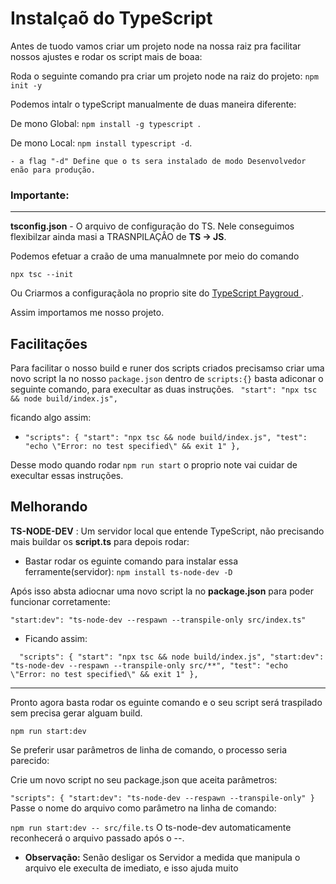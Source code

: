 # Instalçaõ do TypeScript

Antes de tuodo vamos criar um projeto node na nossa raiz pra facilitar nossos ajustes e rodar os script mais de boaa:

Roda o seguinte comando pra criar um projeto node na raiz do projeto:
`npm init -y`

Podemos intalr o typeScript manualmente de duas maneira diferente:

De mono Global: `npm install -g typescript `.

De mono Local: `npm install typescript -d`.

    - a flag "-d" Define que o ts sera instalado de modo Desenvolvedor enão para produção.

### Importante:

---

**tsconfig.json** - O arquivo de configuração do TS.
Nele conseguimos flexibilzar ainda masi a TRASNPILAÇÂO de **TS -> JS**.

Podemos efetuar a craão de uma manualmnete por meio do comando

`npx tsc --init`

Ou Criarmos a configuraçãola no proprio site do [TypeScript Paygroud ](https://www.typescriptlang.org/play/).

Assim importamos me nosso projeto.

## Facilitações

Para facilitar o nosso build e runer dos scripts criados precisamso criar uma novo script la no nosso `package.json` dentro de `scripts:{}` basta adiconar o seguinte comando, para execultar as duas instruções.
` "start": "npx tsc && node build/index.js",`

ficando algo assim:

- `"scripts": {
  "start": "npx tsc && node build/index.js",
  "test": "echo \"Error: no test specified\" && exit 1"
},`

Desse modo quando rodar `npm run start` o proprio note vai cuidar de execultar essas instruções.

## Melhorando

**TS-NODE-DEV** : Um servidor local que entende TypeScript, não precisando mais buildar os **script.ts** para depois rodar:

- Bastar rodar os eguinte comando para instalar essa ferramente(servidor):
  `npm install ts-node-dev -D`

Após isso absta adiocnar uma novo script la no **package.json** para poder funcionar corretamente:

`"start:dev": "ts-node-dev --respawn --transpile-only src/index.ts"`

- Ficando assim:

`  "scripts": {
    "start": "npx tsc && node build/index.js",
    "start:dev": "ts-node-dev --respawn --transpile-only src/**",
    "test": "echo \"Error: no test specified\" && exit 1"
  },`

---

Pronto agora basta rodar os eguinte comando e o seu script será traspilado sem precisa gerar alguam build.

`npm run start:dev`

Se preferir usar parâmetros de linha de comando, o processo seria parecido:

Crie um novo script no seu package.json que aceita parâmetros:

`"scripts": {
    "start:dev": "ts-node-dev --respawn --transpile-only"
}`
Passe o nome do arquivo como parâmetro na linha de comando:

`npm run start:dev -- src/file.ts`
O ts-node-dev automaticamente reconhecerá o arquivo passado após o --.

- **Observação:** Senão desligar os Servidor a medida que manipula o arquivo ele execulta de imediato, e isso ajuda muito
